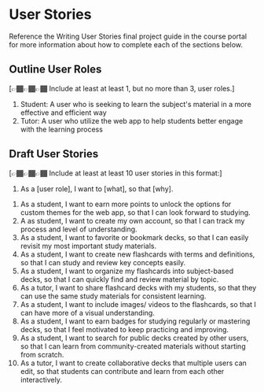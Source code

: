 # User Stories

Reference the Writing User Stories final project guide in the course portal for more information about how to complete each of the sections below.

## Outline User Roles

[👉🏾👉🏾👉🏾 Include at least at least 1, but no more than 3, user roles.]

1) Student: A user who is seeking to learn the subject's material in a more effective and efficient way
2) Tutor: A user who utilize the web app to help students better engage with the learning process

## Draft User Stories

[👉🏾👉🏾👉🏾 Include at least at least 10 user stories in this format:]

1. As a [user role], I want to [what], so that [why].

1) As a student, I want to earn more points to unlock the options for custom themes for the web app, so that I can look forward to studying.
2) A as student, I want to create my own account, so that I can track my process and level of understanding.
3) As a student, I want to favorite or bookmark decks, so that I can easily revisit my most important study materials.
4) As a student, I want to create new flashcards with terms and definitions, so that I can study and review key concepts easily.
5) As a student, I want to organize my flashcards into subject-based decks, so that I can quickly find and review material by topic.
6) As a tutor, I want to share flashcard decks with my students, so that they can use the same study materials for consistent learning.
7) As a student, I want to include images/ videos to the flashcards, so that I can have more of a visual understanding.
8) As a student, I want to earn badges for studying regularly or mastering decks, so that I feel motivated to keep practicing and improving.
9) As a student, I want to search for public decks created by other users, so that I can learn from community-created materials without starting from scratch.
10) As a tutor, I want to create collaborative decks that multiple users can edit, so that students can contribute and learn from each other interactively.

